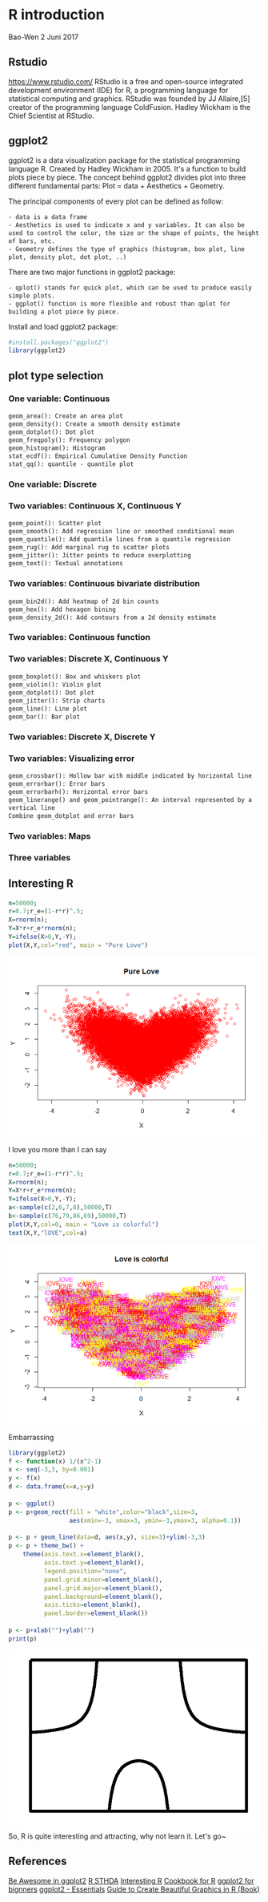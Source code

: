 R introduction
================
Bao-Wen
2 Juni 2017

Rstudio
-------

<https://www.rstudio.com/> RStudio is a free and open-source integrated development environment (IDE) for R, a programming language for statistical computing and graphics. RStudio was founded by JJ Allaire,\[5\] creator of the programming language ColdFusion. Hadley Wickham is the Chief Scientist at RStudio.

ggplot2
-------

ggplot2 is a data visualization package for the statistical programming language R. Created by Hadley Wickham in 2005. It's a function to build plots piece by piece. The concept behind ggplot2 divides plot into three different fundamental parts: Plot = data + Aesthetics + Geometry.

The principal components of every plot can be defined as follow:

    - data is a data frame                          
    - Aesthetics is used to indicate x and y variables. It can also be used to control the color, the size or the shape of points, the height of bars, etc.
    - Geometry defines the type of graphics (histogram, box plot, line plot, density plot, dot plot, ..)

There are two major functions in ggplot2 package:

    - qplot() stands for quick plot, which can be used to produce easily simple plots.
    - ggplot() function is more flexible and robust than qplot for building a plot piece by piece.

Install and load ggplot2 package:

``` r
#install.packages("ggplot2")
library(ggplot2)
```

plot type selection
-------------------

### One variable: Continuous

    geom_area(): Create an area plot
    geom_density(): Create a smooth density estimate
    geom_dotplot(): Dot plot
    geom_freqpoly(): Frequency polygon
    geom_histogram(): Histogram
    stat_ecdf(): Empirical Cumulative Density Function
    stat_qq(): quantile - quantile plot

### One variable: Discrete

### Two variables: Continuous X, Continuous Y

    geom_point(): Scatter plot
    geom_smooth(): Add regression line or smoothed conditional mean
    geom_quantile(): Add quantile lines from a quantile regression
    geom_rug(): Add marginal rug to scatter plots
    geom_jitter(): Jitter points to reduce overplotting
    geom_text(): Textual annotations

### Two variables: Continuous bivariate distribution

    geom_bin2d(): Add heatmap of 2d bin counts
    geom_hex(): Add hexagon bining
    geom_density_2d(): Add contours from a 2d density estimate

### Two variables: Continuous function

### Two variables: Discrete X, Continuous Y

    geom_boxplot(): Box and whiskers plot
    geom_violin(): Violin plot
    geom_dotplot(): Dot plot
    geom_jitter(): Strip charts
    geom_line(): Line plot
    geom_bar(): Bar plot

### Two variables: Discrete X, Discrete Y

### Two variables: Visualizing error

    geom_crossbar(): Hollow bar with middle indicated by horizontal line
    geom_errorbar(): Error bars
    geom_errorbarh(): Horizontal error bars
    geom_linerange() and geom_pointrange(): An interval represented by a vertical line
    Combine geom_dotplot and error bars

### Two variables: Maps

### Three variables

Interesting R
-------------

``` r
n=50000;
r=0.7;r_e=(1-r*r)^.5;
X=rnorm(n);
Y=X*r+r_e*rnorm(n);
Y=ifelse(X>0,Y,-Y);
plot(X,Y,col="red", main = "Pure Love")
```

![](images/introduction-unnamed-chunk-3-1.png)

I love you more than I can say

``` r
n=50000;
r=0.7;r_e=(1-r*r)^.5;
X=rnorm(n);
Y=X*r+r_e*rnorm(n);
Y=ifelse(X>0,Y,-Y);
a<-sample(c(2,6,7,8),50000,T)
b<-sample(c(76,79,86,69),50000,T)
plot(X,Y,col=0, main = "Love is colorful")
text(X,Y,"lOVE",col=a)
```

![](images/introduction-unnamed-chunk-4-1.png)

Embarrassing

``` r
library(ggplot2)
f <- function(x) 1/(x^2-1)
x <- seq(-3,3, by=0.001)
y <- f(x)
d <- data.frame(x=x,y=y)

p <- ggplot()
p <- p+geom_rect(fill = "white",color="black",size=3,
                 aes(xmin=-3, xmax=3, ymin=-3,ymax=3, alpha=0.1))

p <- p + geom_line(data=d, aes(x,y), size=3)+ylim(-3,3)
p <- p + theme_bw() +
    theme(axis.text.x=element_blank(),
          axis.text.y=element_blank(),
          legend.position="none",
          panel.grid.minor=element_blank(),
          panel.grid.major=element_blank(),
          panel.background=element_blank(),
          axis.ticks=element_blank(),
          panel.border=element_blank())

p <- p+xlab("")+ylab("")
print(p)
```

![](images/introduction-unnamed-chunk-5-1.png) So, R is quite interesting and attracting, why not learn it. Let's go~

References
----------

[Be Awesome in ggplot2](http://www.sthda.com/english/wiki/be-awesome-in-ggplot2-a-practical-guide-to-be-highly-effective-r-software-and-data-visualization#one-variable-discrete) [R STHDA](http://www.sthda.com/english/wiki/r-software) [Interesting R](https://www.plob.org/article/1221.html)
[Cookbook for R](http://www.cookbook-r.com/) [ggplot2 for bignners](https://www.plob.org/article/10475.html) [ggplot2 - Essentials](http://www.sthda.com/english/wiki/ggplot2-essentials) [Guide to Create Beautiful Graphics in R (Book)](http://www.sthda.com/english/download/3-ebooks/5-guide-to-create-beautiful-graphics-in-r-book)

